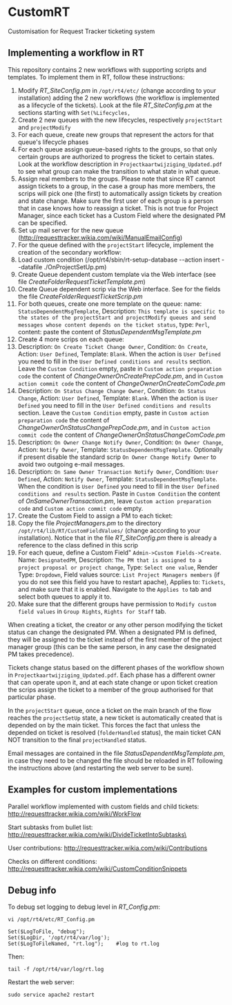 # CustomRT
Customisation for Request Tracker ticketing system

## Implementing a workflow in RT

This repository contains 2 new workflows with supporting scripts and templates. To implement them in RT, follow these instructions:

1. Modify *RT_SiteConfig.pm* in `/opt/rt4/etc/` (change according to your installation) adding the 2 new workflows (the workflow is implemented as a lifecycle of the tickets). Look at the file *RT_SiteConfig.pm* at the sections starting with `Set(%Lifecycles,`
2. Create 2 new queues with the new lifecycles, respectively `projectStart` and `projectModify`
3. For each queue, create new groups that represent the actors for that queue's lifecycle phases
4. For each queue assign queue-based rights to the groups, so that only certain groups are authorized to progress the ticket to certain states. Look at the workflow description in `Projectkaartwijziging_Updated.pdf` to see what group can make the transition to what state in what queue.
5. Assign real members to the groups. Please note that since RT cannot assign tickets to a group, in the case a group has more members, the scrips will pick one (the first) to automatically assign tickets by creation and state change. Make sure the first user of each group is a person that in case knows how to reassign a ticket. This is not true for Project Manager, since each ticket has a Custom Field where the designated PM can be specified.
6. Set up mail server for the new queue (http://requesttracker.wikia.com/wiki/ManualEmailConfig)
7. For the queue defined with the `projectStart` lifecycle, implement the creation of the secondary workflow:
  1. Load custom condition (/opt/rt4/sbin/rt-setup-database --action insert --datafile ./OnProjectSetUp.pm)
  2. Create Queue dependent custom template via the Web interface (see file *CreateFolderRequestTicketTemplate.pm*)
  3. Create Queue dependent scrip via the Web interface. See for the fields the file *CreateFolderRequestTicketScrip.pm*
8. For both queues, create  one more template on the queue: name: `StatusDependentMsgTemplate`, Description: `This template is specific to the states of the projectStart and projectModify queues and send messages whose content depends on the ticket status`, type: `Perl`, content: paste the content of *StatusDependentMsgTemplate.pm*
9. Create 4 more scrips on each queue:
  1. 	Description: `On Create Ticket Change Owner`, Condition: `On Create`, Action: `User Defined`, Template: `Blank`. When the action is `User Defined` you need to fill in the `User Defined conditions and results` section. Leave the `Custom Condition` empty, paste in `Custom action preparation code` the content of *ChangeOwnerOnCreatePrepCode.pm*, and in `Custom action commit code` the content of *ChangeOwnerOnCreateComCode.pm*
  2. 	Description: `On Status Change Change Owner`, Condition: `On Status Change`, Action: `User Defined`, Template: `Blank`. When the action is `User Defined` you need to fill in the `User Defined conditions and results` section. Leave the `Custom Condition` empty, paste in `Custom action preparation code` the content of *ChangeOwnerOnStatusChangePrepCode.pm*, and in `Custom action commit code` the content of *ChangeOwnerOnStatusChangeComCode.pm*
  3. 	Description: `On Owner Change Notify Owner`, Condition: `On Owner Change`, Action: `Notify Owner`, Template: `StatusDependentMsgTemplate`. Optionally if present disable the standard scrip `On Owner Change Notify Owner` to avoid two outgoing e-mail messages.
  4. 	Description: `On Same Owner Transaction Notify Owner`, Condition: `User Defined`, Action: `Notify Owner`, Template: `StatusDependentMsgTemplate`. When the condition is `User Defined` you need to fill in the `User Defined conditions and results` section. Paste in `Custom Condition` the content of *OnSameOwnerTransaction.pm*, leave `Custom action preparation code` and `Custom action commit code` empty.
10. Create the Custom Field to assign a PM to each ticket:
  1. Copy the file *ProjectManagers.pm* to the directory `/opt/rt4/lib/RT/CustomFieldValues/` (change according to your installation). Notice that in the file *RT_SiteConfig.pm* there is already a reference to the class defined in this scrip
  2. For each queue, define a Custom Field" `Admin->Custom Fields->Create`. Name: `DesignatedPM`, Description: `The PM that is assigned to a project proposal or project change`, Type: `Select one value`, Render Type: `Dropdown`, Field values source: `List Project Managers members` (if you do not see this field you have to restart apache), Applies to: `Tickets`, and make sure that it is enabled. Navigate to the `Applies to` tab and select both queues to apply it to.
  3. Make sure that the different groups have permission to `Modify custom field values` in `Group Rights`, `Rights for Staff` tab.


When creating a ticket, the creator or any other person modifying the ticket status can change the designated PM. When a designated PM is defined, they will be assigned to the ticket instead of the first member of the project manager group (this can be the same person, in any case the designated PM takes precedence).

Tickets change status based on the different phases of the workflow shown in `Projectkaartwijziging_Updated.pdf`. Each phase has a different owner that can operate upon it, and at each state change or upon ticket creation the scrips assign the ticket to a member of the group authorised for that particular phase.

In the `projectStart` queue, once a ticket on the main branch of the flow reaches the `projectSetUp` state, a new ticket is automatically created that is depended on by the main ticket. This forces the fact that unless the depended on ticket is resolved (`folderHandled` status), the main ticket CAN NOT transition to the final `projectHandled` status.

Email messages are contained in the file *StatusDependentMsgTemplate.pm*, in case they need to be changed the file should be reloaded in RT following the instructions above (and restarting the web server to be sure).

## Examples for custom implementations
Parallel workflow implemented with custom fields and child tickets:
http://requesttracker.wikia.com/wiki/WorkFlow

Start subtasks from bullet list:
http://requesttracker.wikia.com/wiki/DivideTicketIntoSubtasks\

User contributions:
http://requesttracker.wikia.com/wiki/Contributions

Checks on different conditions:
http://requesttracker.wikia.com/wiki/CustomConditionSnippets

## Debug info

To debug set logging to debug level in *RT_Config.pm*:
```
vi /opt/rt4/etc/RT_Config.pm

Set($LogToFile, "debug");
Set($LogDir, '/opt/rt4/var/log');
Set($LogToFileNamed, "rt.log");    #log to rt.log
```

Then:

```
tail -f /opt/rt4/var/log/rt.log
```

Restart the web server:

```
sudo service apache2 restart
```
